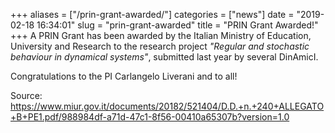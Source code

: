 +++
aliases = ["/prin-grant-awarded/"]
categories = ["news"]
date = "2019-02-18 16:34:01"
slug = "prin-grant-awarded"
title = "PRIN Grant Awarded!"
+++
A PRIN Grant has been awarded by the Italian Ministry of Education,
University and Research to the research project *"Regular and stochastic
behaviour in dynamical systems"*, submitted last year by several
DinAmicI.

Congratulations to the PI Carlangelo Liverani and to all!

Source:
<https://www.miur.gov.it/documents/20182/521404/D.D.+n.+240+ALLEGATO+B+PE1.pdf/988984df-a71d-47c1-8f56-00410a65307b?version=1.0>
